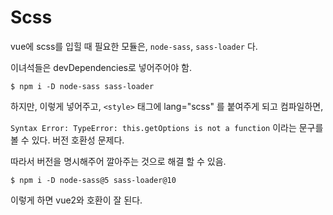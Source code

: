 # Scss

vue에 scss를 입힐 때 필요한 모듈은, `node-sass`, `sass-loader` 다.

이녀석들은 devDependencies로 넣어주어야 함.

```shell
$ npm i -D node-sass sass-loader
```

하지만, 이렇게 넣어주고, `<style>` 태그에 lang="scss" 를 붙여주게 되고 컴파일하면,

`Syntax Error: TypeError: this.getOptions is not a function` 이라는 문구를 볼 수 있다. 버전 호환성 문제다.

따라서 버전을 명시해주어 깔아주는 것으로 해결 할 수 있음.

```shell
$ npm i -D node-sass@5 sass-loader@10
```

이렇게 하면 vue2와 호환이 잘 된다.
